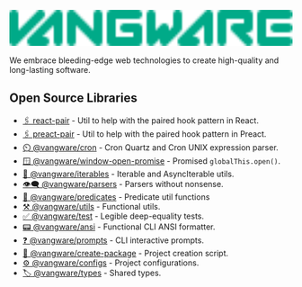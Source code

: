 <a href="https://vangware.com"><img src="https://raw.githubusercontent.com/vangware/.github/main/profile/logo.svg" style="height:4rem" /></a>

We embrace bleeding-edge web technologies to create high-quality and long-lasting software.

## Open Source Libraries

-   [🖇️ react-pair](https://react-pair.vangware.com/) - Util to help with the paired hook pattern in React.
-   [🖇️ preact-pair](https://preact-pair.vangware.com/) - Util to help with the paired hook pattern in Preact.
-   [⏲️ @vangware/cron](https://cron.vangware.com/) - Cron Quartz and Cron UNIX expression parser.
-   [🪟 @vangware/window-open-promise](https://window-open-promise.vangware.com/) - Promised `globalThis.open()`.
-   [🔁 @vangware/iterables](https://iterables.vangware.com/) - Iterable and AsyncIterable utils.
-   [👁️‍🗨️ @vangware/parsers](https://parsers.vangware.com/) - Parsers without nonsense.
-   [🧐 @vangware/predicates](https://predicates.vangware.com/) - Predicate util functions
-   [⚒️ @vangware/utils](https://utils.vangware.com/) - Functional utils.
-   [✅ @vangware/test](https://test.vangware.com/) - Legible deep-equality tests.
-   [📟 @vangware/ansi](https://ansi.vangware.com/) - Functional CLI ANSI formatter.
-   [❓ @vangware/prompts](https://prompts.vangware.com/) - CLI interactive prompts.
-   [🚧 @vangware/create-package](https://create-package.vangware.com/) - Project creation script.
-   [⚙️ @vangware/configs](https://configs.vangware.com/) - Project configurations.
-   [🏷️ @vangware/types](https://types.vangware.com/) - Shared types.
